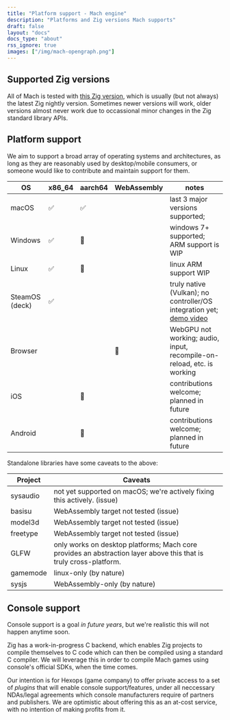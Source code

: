 ```yaml
---
title: "Platform support - Mach engine"
description: "Platforms and Zig versions Mach supports"
draft: false
layout: "docs"
docs_type: "about"
rss_ignore: true
images: ["/img/mach-opengraph.png"]
---
```


## Supported Zig versions

All of Mach is tested with [this Zig version](https://github.com/hexops/mach#supported-zig-version), which is usually (but not always) the latest Zig nightly version. Sometimes newer versions will work, older versions almost never work due to occassional minor changes in the Zig standard library APIs.

## Platform support

We aim to support a broad array of operating systems and architectures, as long as they are reasonably used by desktop/mobile consumers, or someone would like to contribute and maintain support for them.

| OS             | x86_64 | aarch64 | WebAssembly | notes                                                                                                                                                        |
| -------------- | ------ | ------- | ----------- | ------------------------------------------------------------------------------------------------------------------------------------------------------------ |
| macOS          | ✅      | ✅       |             | last 3 major versions supported;                                                                                                                             |
| Windows        | ✅      | 🏃       |             | windows 7+ supported; ARM support is WIP                                                                                                                     |
| Linux          | ✅      | 🏃       |             | linux ARM support WIP                                                                                                                                        |
| SteamOS (deck) | ✅      |         |             | truly native (Vulkan); no controller/OS integration yet; [demo video](https://devlog.hexops.com/2022/perfecting-webgpu-native/#dawnwebgpu-on-the-steam-deck) |
| Browser        |        |         | 🏃           | WebGPU not working; audio, input, recompile-on-reload, etc. is working                                                                                       |
| iOS            |        | 💭       |             | contributions welcome; planned in future                                                                                                                     |
| Android        |        | 💭       |             | contributions welcome; planned in future                                                                                                                     |

Standalone libraries have some caveats to the above:

| Project  | Caveats                                                                                                           |
| -------- | ----------------------------------------------------------------------------------------------------------------- |
| sysaudio | not yet supported on macOS; we're actively fixing this actively. (issue)                                          |
| basisu   | WebAssembly target not tested (issue)                                                                             |
| model3d  | WebAssembly target not tested (issue)                                                                             |
| freetype | WebAssembly target not tested (issue)                                                                             |
| GLFW     | only works on desktop platforms; Mach core provides an abstraction layer above this that is truly cross-platform. |
| gamemode | linux-only (by nature)                                                                                            |
| sysjs    | WebAssembly-only (by nature)                                                                                      |

## Console support

Console support is a goal <em>in future years</em>, but we're realistic this will not happen anytime soon.

Zig has a work-in-progress C backend, which enables Zig projects to compile themselves to C code which can then be compiled using a standard C compiler. We will leverage this in order to compile Mach games using console's official SDKs, when the time comes.

Our intention is for Hexops (game company) to offer private access to a set of _plugins_ that will enable console support/features, under all neccessary NDAs/legal agreements which console manufacturers require of partners and publishers. We are optimistic about offering this as an at-cost service, with no intention of making profits from it.
